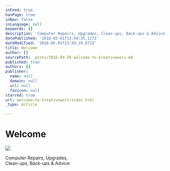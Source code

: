 ```yaml
---
inFeed: true
hasPage: true
inNav: false
inLanguage: null
keywords: []
description: 'Computer Repairs, Upgrades, Clean-ups, Back-ups & Advice'
datePublished: '2016-05-01T13:59:35.127Z'
dateModified: '2016-05-01T13:59:29.872Z'
title: Welcome
author: []
sourcePath: _posts/2016-04-26-welcome-to-kreativeworx.md
published: true
authors: []
publisher:
  name: null
  domain: null
  url: null
  favicon: null
starred: true
url: welcome-to-kreativeworx/index.html
_type: Article

---
```

# Welcome
![](https://s3-us-west-2.amazonaws.com/the-grid-img/p/a8f4bd68932607eccf5507cb62e7af5bfaff8154.jpg)

Computer Repairs, Upgrades,  
Clean-ups, Back-ups & Advice